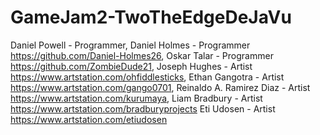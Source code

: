 # GameJam2-TwoTheEdgeDeJaVu

Daniel Powell - Programmer, 
Daniel Holmes - Programmer https://github.com/Daniel-Holmes26, 
Oskar Talar - Programmer https://github.com/ZombieDude21, 
Joseph Hughes - Artist https://www.artstation.com/ohfiddlesticks, 
Ethan Gangotra - Artist https://www.artstation.com/gango0701, 
Reinaldo A. Ramirez Diaz - Artist https://www.artstation.com/kurumaya, 
Liam Bradbury - Artist https://www.artstation.com/bradburyprojects
Eti Udosen - Artist https://www.artstation.com/etiudosen
